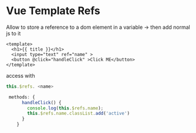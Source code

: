 # Vue Template Refs

Allow to store a reference to a dom element in a variable -> then add normal js to it

```vue
<template>
  <h1>{{ title }}</h1>
  <input type="text" ref="name" >
  <button @click="handleClick" >Click ME</button>
</template>
```

access with 

```js
this.$refs. <name>
```

```js
 methods: {
      handleClick() {
        console.log(this.$refs.name);
        this.$refs.name.classList.add('active')
      }
    }
```

